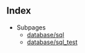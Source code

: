 # 

## Index

* Subpages
  * [database/sql](database/sql.md)
  * [database/sql_test](database/sql_test.md)


